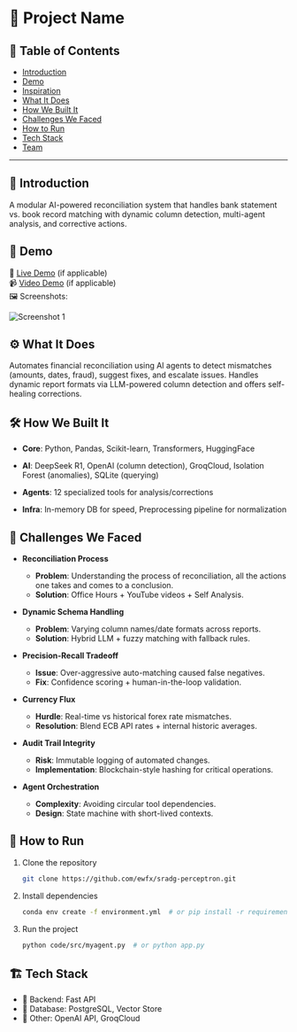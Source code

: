 # 🚀 Project Name

## 📌 Table of Contents

-   [Introduction](#introduction)
-   [Demo](#demo)
-   [Inspiration](#inspiration)
-   [What It Does](#what-it-does)
-   [How We Built It](#how-we-built-it)
-   [Challenges We Faced](#challenges-we-faced)
-   [How to Run](#how-to-run)
-   [Tech Stack](#tech-stack)
-   [Team](#team)

---

## 🎯 Introduction

A modular AI-powered reconciliation system that handles bank statement vs. book record matching with dynamic column detection, multi-agent analysis, and corrective actions.

## 🎥 Demo

🔗 [Live Demo](#) (if applicable)  
📹 [Video Demo](#) (if applicable)  
🖼️ Screenshots:

![Screenshot 1](link-to-image)

## ⚙️ What It Does

Automates financial reconciliation using AI agents to detect mismatches (amounts, dates, fraud), suggest fixes, and escalate issues. Handles dynamic report formats via LLM-powered column detection and offers self-healing corrections.

## 🛠️ How We Built It

-   **Core**: Python, Pandas, Scikit-learn, Transformers, HuggingFace

-   **AI**: DeepSeek R1, OpenAI (column detection), GroqCloud, Isolation Forest (anomalies), SQLite (querying)

-   **Agents**: 12 specialized tools for analysis/corrections

-   **Infra**: In-memory DB for speed, Preprocessing pipeline for normalization

## 🚧 Challenges We Faced

-   **Reconciliation Process**

    -   **Problem**: Understanding the process of reconciliation, all the actions one takes and comes to a conclusion.
    -   **Solution**: Office Hours + YouTube videos + Self Analysis.

-   **Dynamic Schema Handling**

    -   **Problem**: Varying column names/date formats across reports.
    -   **Solution**: Hybrid LLM + fuzzy matching with fallback rules.

-   **Precision-Recall Tradeoff**

    -   **Issue**: Over-aggressive auto-matching caused false negatives.
    -   **Fix**: Confidence scoring + human-in-the-loop validation.

-   **Currency Flux**

    -   **Hurdle**: Real-time vs historical forex rate mismatches.
    -   **Resolution**: Blend ECB API rates + internal historic averages.

-   **Audit Trail Integrity**

    -   **Risk**: Immutable logging of automated changes.
    -   **Implementation**: Blockchain-style hashing for critical operations.

-   **Agent Orchestration**
    -   **Complexity**: Avoiding circular tool dependencies.
    -   **Design**: State machine with short-lived contexts.

## 🏃 How to Run

1. Clone the repository
    ```sh
    git clone https://github.com/ewfx/sradg-perceptron.git
    ```
2. Install dependencies
    ```sh
    conda env create -f environment.yml  # or pip install -r requirements.txt (for Python)
    ```
3. Run the project
    ```sh
    python code/src/myagent.py  # or python app.py
    ```

## 🏗️ Tech Stack

-   🔹 Backend: Fast API
-   🔹 Database: PostgreSQL, Vector Store
-   🔹 Other: OpenAI API, GroqCloud

